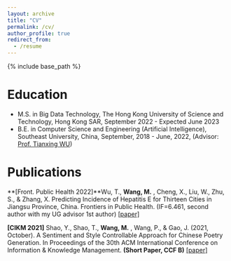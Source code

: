 ```yaml
---
layout: archive
title: "CV"
permalink: /cv/
author_profile: true
redirect_from:
  - /resume
---
```


{% include base_path %}

Education
======

* M.S. in Big Data Technology, The Hong Kong University of Science and Technology, Hong Kong SAR, September 2022 - Expected June 2023
* B.E. in Computer Science and Engineering (Artificial Intelligence), Southeast University, China, September, 2018 - June, 2022, (Advisor: [Prof. Tianxing WU](tianxing-wu.github.io))



Publications
======
**[Front. Public Health 2022]**Wu, T., **Wang, M.** , Cheng, X., Liu, W., Zhu, S., & Zhang, X. Predicting Incidence of Hepatitis E for Thirteen Cities in Jiangsu Province, China. Frontiers in Public Health. (IF=6.461, second author with my UG advisor 1st author)  [[paper]](https://pubmed.ncbi.nlm.nih.gov/36262244/)

**[CIKM 2021]** Shao, Y., Shao, T., **Wang, M.** , Wang, P., & Gao, J. (2021, October). A Sentiment and Style Controllable Approach for Chinese Poetry Generation. In Proceedings of the 30th ACM International Conference on Information & Knowledge Management. **(Short Paper, CCF B)** [[paper]](https://dl.acm.org/doi/10.1145/3459637.3481964)
  
